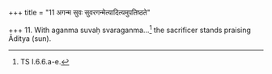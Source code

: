 +++
title = "11 अगन्म सुवः सुवरगन्मेत्यादित्यमुपतिष्ठते"

+++
11. With aganma suvaḥ svaraganma...[^1] the sacrificer stands praising Āditya (sun).  


[^1]: TS I.6.6.a-e.  
